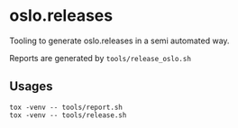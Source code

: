 # oslo.releases

Tooling to generate oslo.releases in a semi automated way.

Reports are generated by `tools/release_oslo.sh`

## Usages

```
tox -venv -- tools/report.sh
tox -venv -- tools/release.sh
```

